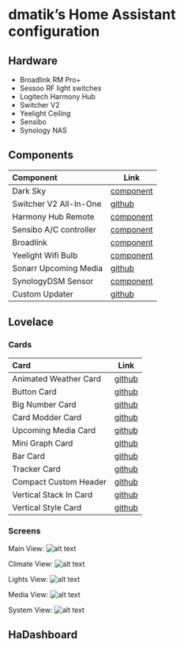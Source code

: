 # dmatik’s Home Assistant configuration

## Hardware
- Broadlink RM Pro+
- Sessoo RF light switches
- Logitech Harmony Hub
- Switcher V2
- Yeelight Ceiling
- Sensibo
- Synology NAS

## Components

| Component | Link |
| :-------- | ---- |
| Dark Sky | [component](https://www.home-assistant.io/components/weather.darksky/) |
| Switcher V2 All-In-One | [github](https://github.com/TomerFi/home-assistant-custom-components/tree/master/switcher_aio) |
| Harmony Hub Remote | [component](https://www.home-assistant.io/components/harmony/) |
| Sensibo A/C controller | [component](https://www.home-assistant.io/components/sensibo/) |
| Broadlink | [component](https://www.home-assistant.io/components/broadlink/#switch) |
| Yeelight Wifi Bulb | [component](https://www.home-assistant.io/components/yeelight/) |
| Sonarr Upcoming Media | [github](https://github.com/custom-components/sensor.sonarr_upcoming_media) |
| SynologyDSM Sensor | [component](https://www.home-assistant.io/components/synologydsm/) |
| Custom Updater | [github](https://github.com/custom-components/custom_updater) |

## Lovelace
### Cards

| Card | Link |
| :--- | ---- |
| Animated Weather Card | [github](https://github.com/bramkragten/custom-ui/tree/master/weather-card) |
| Button Card | [github](https://github.com/custom-cards/button-card) |
| Big Number Card | [github](https://github.com/custom-cards/bignumber-card) |
| Card Modder Card | [github](https://github.com/thomasloven/lovelace-card-modder) |
| Upcoming Media Card | [github](https://github.com/custom-cards/upcoming-media-card) |
| Mini Graph Card | [github](https://github.com/kalkih/mini-graph-card) |
| Bar Card | [github](https://github.com/custom-cards/bar-card) |
| Tracker Card | [github](https://github.com/custom-cards/tracker-card) |
| Compact Custom Header | [github](https://github.com/maykar/compact-custom-header) |
| Vertical Stack In Card | [github](https://github.com/custom-cards/vertical-stack-in-card) |
| Vertical Style Card | [github](https://github.com/matisaul/vertical-style-card) |

### Screens

Main View:
![alt text](https://github.com/dmatik/homeassistant-config/blob/master/images/screens/view_main.png "Main View")

Climate View:
![alt text](https://github.com/dmatik/homeassistant-config/blob/master/images/screens/view_climate.png "Climate View")

Lights View:
![alt text](https://github.com/dmatik/homeassistant-config/blob/master/images/screens/view_lights.png "Lights View")

Media View:
![alt text](https://github.com/dmatik/homeassistant-config/blob/master/images/screens/view_media.png "Media View")

System View:
![alt text](https://github.com/dmatik/homeassistant-config/blob/master/images/screens/view_system.png "System View")

## HaDashboard

